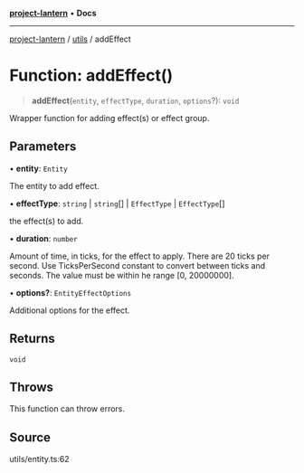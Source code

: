 [**project-lantern**](../../../README.md) • **Docs**

***

[project-lantern](../../../globals.md) / [utils](../README.md) / addEffect

# Function: addEffect()

> **addEffect**(`entity`, `effectType`, `duration`, `options`?): `void`

Wrapper function for adding effect(s) or effect group.

## Parameters

• **entity**: `Entity`

The entity to add effect.

• **effectType**: `string` \| `string`[] \| `EffectType` \| `EffectType`[]

the effect(s) to add.

• **duration**: `number`

Amount of time, in ticks, for the effect to apply.
There are 20 ticks per second. Use TicksPerSecond constant to convert between ticks and seconds.
The value must be within he range [0, 20000000].

• **options?**: `EntityEffectOptions`

Additional options for the effect.

## Returns

`void`

## Throws

This function can throw errors.

## Source

utils/entity.ts:62
